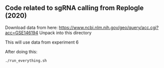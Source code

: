 ## Code related to sgRNA calling from Replogle (2020)

Download data from here: https://www.ncbi.nlm.nih.gov/geo/query/acc.cgi?acc=GSE146194
Unpack into this directory

This will use data from experiment 6

After doing this:
```
./run_everything.sh
```
 
